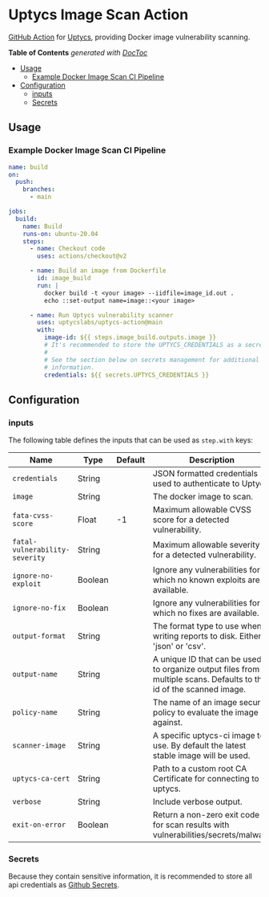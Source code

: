 # Uptycs Image Scan Action

[GitHub Action](https://github.com/features/actions) for [Uptycs](https://github.com/uptycslabs/uptycs-action), providing Docker image vulnerability scanning.

<!-- START doctoc generated TOC please keep comment here to allow auto update -->
<!-- DON'T EDIT THIS SECTION, INSTEAD RE-RUN doctoc TO UPDATE -->
**Table of Contents**  *generated with [DocToc](https://github.com/thlorenz/doctoc)*

- [Usage](#usage)
  - [Example Docker Image Scan CI Pipeline](#example-docker-image-scan-ci-pipeline)
- [Configuration](#configuration)
  - [inputs](#inputs)
  - [Secrets](#secrets)

<!-- END doctoc generated TOC please keep comment here to allow auto update -->

## Usage

### Example Docker Image Scan CI Pipeline

```yaml
name: build
on:
  push:
    branches:
      - main

jobs:
  build:
    name: Build
    runs-on: ubuntu-20.04
    steps:
      - name: Checkout code
        uses: actions/checkout@v2

      - name: Build an image from Dockerfile
        id: image_build
        run: |
          docker build -t <your image> --iidfile=image_id.out .
          echo ::set-output name=image::<your image>

      - name: Run Uptycs vulnerability scanner
        uses: uptycslabs/uptycs-action@main
        with:
          image-id: ${{ steps.image_build.outputs.image }}
          # It's recommended to store the UPTYCS_CREDENTIALS as a secrets.
          #
          # See the section below on secrets management for additional
          # information.
          credentials: ${{ secrets.UPTYCS_CREDENTIALS }}
```

## Configuration

### inputs

The following table defines the inputs that can be used as `step.with` keys:

| Name                           | Type    | Default | Description                                                                           |
|--------------------------------|---------|---------|---------------------------------------------------------------------------------------|
| `credentials`                  | String  |         | JSON formatted credentials used to authenticate to Uptycs.                            |
| `image`                        | String  |         | The docker image to scan.                                                             |
| `fata-cvss-score`              | Float   | -1      | Maximum allowable CVSS score for a detected vulnerability.                            |
| `fatal-vulnerability-severity` | String  |         | Maximum allowable severity for a detected vulnerability.                              |
| `ignore-no-exploit`            | Boolean |         | Ignore any vulnerabilities for which no known exploits are available.                 |
| `ignore-no-fix`                | Boolean |         | Ignore any vulnerabilities for which no fixes are available.                          |
| `output-format`                | String  |         | The format type to use when writing reports to disk. Either 'json' or 'csv'.          |
| `output-name`                  | String  |         | A unique ID that can be used to organize output files from multiple scans. Defaults to the id of the scanned image. |
| `policy-name`                  | String  |         | The name of an image security policy to evaluate the image against.                   |
| `scanner-image`                | String  |         | A specific uptycs-ci image to use. By default the latest stable image will be used.   |
| `uptycs-ca-cert`               | String  |         | Path to a custom root CA Certificate for connecting to uptycs.                        |
| `verbose`                      | String  |         | Include verbose output.                                                               |
| `exit-on-error`                | Boolean |         | Return a non-zero exit code for scan results with vulnerabilities/secrets/malware     |


### Secrets

Because they contain sensitive information, it is recommended to store all api credentials as [Github Secrets](https://docs.github.com/en/actions/security-guides/encrypted-secrets).
